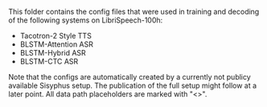 This folder contains the config files that were used in training and decoding of the following systems on LibriSpeech-100h:

 - Tacotron-2 Style TTS
 - BLSTM-Attention ASR
 - BLSTM-Hybrid ASR
 - BLSTM-CTC ASR

Note that the configs are automatically created by a currently not publicy available Sisyphus setup.
The publication of the full setup might follow at a later point.
All data path placeholders are marked with "<>".

